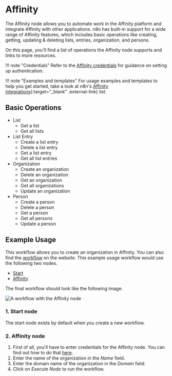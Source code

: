 # Affinity

The Affinity node allows you to automate work in the Affinity platform and integrate Affinity with other applications. n8n has built-in support for a wide range of Affinity features, which includes basic operations like creating, getting, updating & deleting lists, entries, organization, and persons.

On this page, you'll find a list of operations the Affinity node supports and links to more resources.

!!! note "Credentials"
    Refer to the [Affinity credentials](https://docs.n8n.io/integrations/builtin/credentials/affinity/) for guidance on setting up authentication.
	
!!! note "Examples and templates"
    For usage examples and templates to help you get started, take a look at n8n's [Affinity integrations](https://n8n.io/integrations/affinity/){:target="_blank" .external-link} list.


## Basic Operations

* List
    * Get a list
    * Get all lists
* List Entry
    * Create a list entry
    * Delete a list entry
    * Get a list entry
    * Get all list entries
* Organization
    * Create an organization
    * Delete an organization
    * Get an organization
    * Get all organizations
    * Update an organization
* Person
    * Create a person
    * Delete a person
    * Get a person
    * Get all persons
    * Update a person


## Example Usage

This workflow allows you to create an organization in Affinity. You can also find the [workflow](https://n8n.io/workflows/476) on the website. This example usage workflow would use the following two nodes.
- [Start](/integrations/builtin/core-nodes/n8n-nodes-base.start/)
- [Affinity]()

The final workflow should look like the following image.

![A workflow with the Affinity node](/_images/integrations/builtin/app-nodes/affinity/workflow.png)

### 1. Start node

The start node exists by default when you create a new workflow.

### 2. Affinity node

1. First of all, you'll have to enter credentials for the Affinity node. You can find out how to do that [here](/integrations/builtin/credentials/affinity/).
2. Enter the name of the organization in the *Name* field.
3. Enter the domain name of the organization in the *Domain* field.
4. Click on *Execute Node* to run the workflow.
